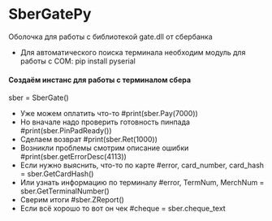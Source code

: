 # SberGatePy
Оболочка для работы с библиотекой gate.dll от сбербанка

* Для автоматического поиска терминала необходим модуль для работы с COM:
pip install pyserial

#### Создаём инстанс для работы с терминалом сбера
sber = SberGate()
* Уже можем оплатить что-то
#print(sber.Pay(7000))
* Но вначале надо проверить готовность пинпада
#print(sber.PinPadReady())
* Сделаем возврат
#print(sber.Ret(1000))
* Возникли проблемы смотрим описание ошибки
#print(sber.getErrorDesc(4113))
* Если нужно выяснить, что-то по карте
#error, card_number, card_hash = sber.GetCardHash()
* Или узнать информацию по терминалу
#error, TermNum, MerchNum = sber.GetTerminalNumber()
* Сверим итоги
#sber.ZReport()
* Если всё хорошо то вот он чек
#cheque = sber.cheque_text
